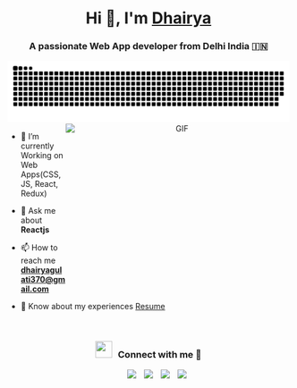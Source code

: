 <h1 align="center">Hi 👋, I'm <a href="" target="blank">
Dhairya</a></h1>
<h3 align="center">A passionate Web App developer from Delhi India &#127470;&#127475</h3>



<div align="center">
  <a href="https://1999azzar.github.io/1999AZZAR/">
  <img  src="https://github.com/1999AZZAR/1999AZZAR/blob/main/resources/img/grid-snake.svg"
       alt="snake" /></a>
</div>

<a target="_blank" align="center">
  <img align="right" top="500" height="300" width="400" alt="GIF" src="https://media.giphy.com/media/SWoSkN6DxTszqIKEqv/giphy.gif">
</a>




- 🌱 I’m currently Working on Web Apps(CSS, JS, React, Redux)

- 💬 Ask me about **Reactjs**

- 📫 How to reach me **dhairyagulati370@gmail.com**

- 📄 Know about my experiences <a href="https://drive.google.com/file/d/1WbighSXQhzeMH2S4WLYYJ9iEQgScoMu9/view?usp=share_link" target="blank">Resume</a>
<br/>
<h3 align="center" > <img src="https://media.giphy.com/media/iY8CRBdQXODJSCERIr/giphy.gif" width="30" height="30" style="margin-right: 10px;">Connect with me 🤝 </h3>

<p align="center">

 <div align="center"  class="icons-social" style="margin-left: 20px;margin-top:15px">
        <a style="margin-left: 10px;"  target="_blank" href="https://www.linkedin.com/in/adhairyaafrontendengineer/">
			<img src="https://img.icons8.com/doodle/40/000000/linkedin--v2.png"></a>
        <a style="margin-left: 10px;" target="_blank" href="https://github.com/adhairyaa">
		<img src="https://img.icons8.com/doodle/40/000000/github--v1.png"></a>
		<a style="margin-left: 10px;" target="_blank" href="https://instagram.com/dhairyagulati__">
			<img src="https://img.icons8.com/doodle/40/000000/instagram-new--v2.png"></a>
		<a style="margin-left: 10px;" target="_blank" href="https://twitter.com/adhairyaa">
			<img src="https://img.icons8.com/doodle/1x/twitter-squared--v2.png" ></a>
	 </div>
		
     

</p>


